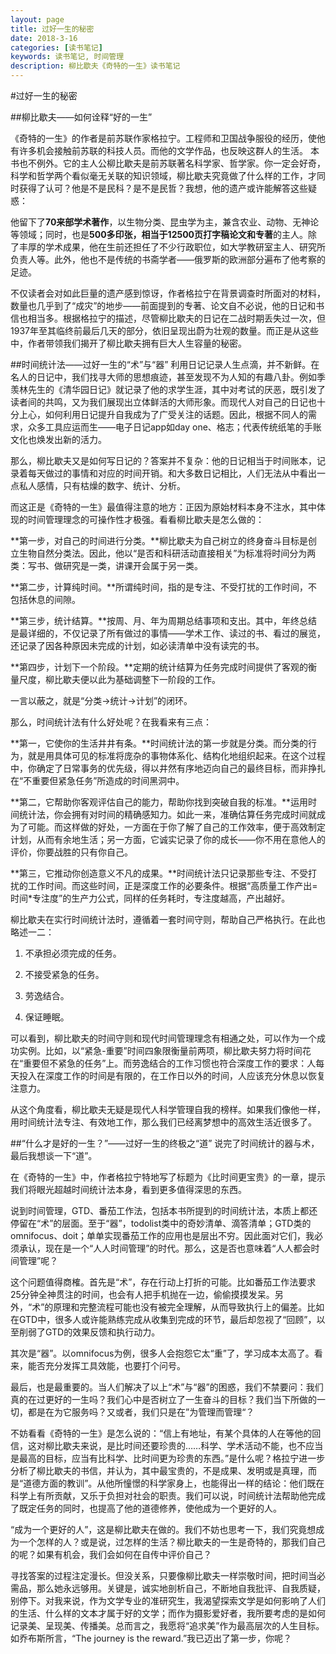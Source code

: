 ```yaml
---
layout: page
title: 过好一生的秘密
date: 2018-3-16
categories: [读书笔记]
keywords: 读书笔记, 时间管理
description: 柳比歇夫《奇特的一生》读书笔记
---
```


#过好一生的秘密

##柳比歇夫——如何诠释“好的一生”


《奇特的一生》的作者是前苏联作家格拉宁。工程师和卫国战争服役的经历，使他有许多机会接触前苏联的科技人员。而他的文学作品，也反映这群人的生活。
本书也不例外。它的主人公柳比歇夫是前苏联著名科学家、哲学家。你一定会好奇，科学和哲学两个看似毫无关联的知识领域，柳比歇夫究竟做了什么样的工作，才同时获得了认可？他是不是民科？是不是民哲？我想，他的遗产或许能解答这些疑惑：

他留下了**70来部学术著作**，以生物分类、昆虫学为主，兼含农业、动物、无神论等领域；同时，也是**500多印张，相当于12500页打字稿论文和专著**的主人。除了丰厚的学术成果，他在生前还担任了不少行政职位，如大学教研室主人、研究所负责人等。此外，他也不是传统的书斋学者——俄罗斯的欧洲部分遍布了他考察的足迹。

不仅读者会对如此巨量的遗产感到惊讶，作者格拉宁在背景调查时所面对的材料，数量也几乎到了“成灾”的地步——前面提到的专著、论文自不必说，他的日记和书信也相当多。根据格拉宁的描述，尽管柳比歇夫的日记在二战时期丢失过一次，但1937年至其临终前最后几天的部分，依旧呈现出蔚为壮观的数量。而正是从这些中，作者带领我们揭开了柳比歇夫拥有巨大人生容量的秘密。

##时间统计法——过好一生的“术”与“器”
利用日记记录人生点滴，并不新鲜。在名人的日记中，我们找寻大师的思想痕迹，甚至发现不为人知的有趣八卦。例如季羡林先生的《清华园日记》就记录了他的求学生涯，其中对考试的厌恶，既引发了读者间的共鸣，又为我们展现出立体鲜活的大师形象。而现代人对自己的日记也十分上心，如何利用日记提升自我成为了广受关注的话题。因此，根据不同人的需求，众多工具应运而生——电子日记app如day one、格志；代表传统纸笔的手账文化也焕发出新的活力。

那么，柳比歇夫又是如何写日记的？答案并不复杂：他的日记相当于时间账本，记录着每天做过的事情和对应的时间开销。和大多数日记相比，人们无法从中看出一点私人感情，只有枯燥的数字、统计、分析。

而这正是《奇特的一生》最值得注意的地方：正因为原始材料本身不注水，其中体现的时间管理理念的可操作性才极强。看看柳比歇夫是怎么做的：

**第一步，对自己的时间进行分类。**柳比歇夫为自己树立的终身奋斗目标是创立生物自然分类法。因此，他以“是否和科研活动直接相关”为标准将时间分为两类：写书、做研究是一类，讲课开会属于另一类。

**第二步，计算纯时间。**所谓纯时间，指的是专注、不受打扰的工作时间，不包括休息的间隙。

**第三步，统计结算。**按周、月、年为周期总结事项和支出。其中，年终总结是最详细的，不仅记录了所有做过的事情——学术工作、读过的书、看过的展览，还记录了因各种原因未完成的计划，如必读清单中没有读完的书。

**第四步，计划下一个阶段。**定期的统计结算为任务完成时间提供了客观的衡量尺度，柳比歇夫便以此为基础调整下一阶段的工作。

一言以蔽之，就是“分类→统计→计划”的闭环。



那么，时间统计法有什么好处呢？在我看来有三点：

**第一，它使你的生活井井有条。**时间统计法的第一步就是分类。而分类的行为，就是用具体可见的标准将庞杂的事物体系化、结构化地组织起来。在这个过程中，你确定了日常事务的优先级，得以井然有序地迈向自己的最终目标，而非挣扎在“不重要但紧急任务”所造成的时间黑洞中。

**第二，它帮助你客观评估自己的能力，帮助你找到突破自我的标准。**运用时间统计法，你会拥有对时间的精确感知力。如此一来，准确估算任务完成时间就成为了可能。而这样做的好处，一方面在于你了解了自己的工作效率，便于高效制定计划，从而有余地生活；另一方面，它诚实记录了你的成长——你不用在意他人的评价，你要战胜的只有你自己。

**第三，它推动你创造意义不凡的成果。**时间统计法只记录那些专注、不受打扰的工作时间。而这些时间，正是深度工作的必要条件。根据“高质量工作产出=时间*专注度”的生产力公式，同样的任务耗时，专注度越高，产出越好。


柳比歇夫在实行时间统计法时，遵循着一套时间守则，帮助自己严格执行。在此也略述一二：

1.  不承担必须完成的任务。

2.  不接受紧急的任务。

3.  劳逸结合。

4.  保证睡眠。

可以看到，柳比歇夫的时间守则和现代时间管理理念有相通之处，可以作为一个成功实例。比如，以“紧急-重要”时间四象限衡量前两项，柳比歇夫努力将时间花在“重要但不紧急的任务”上。而劳逸结合的工作习惯也符合深度工作的要求：人每天投入在深度工作的时间是有限的，在工作日以外的时间，人应该充分休息以恢复注意力。

从这个角度看，柳比歇夫无疑是现代人科学管理自我的榜样。如果我们像他一样，用时间统计法专注、有效地工作，那么我们已经离梦想中的高效生活近很多了。

##“什么才是好的一生？”——过好一生的终极之“道”
说完了时间统计的器与术，最后我想谈一下“道”。

在《奇特的一生》中，作者格拉宁特地写了标题为《比时间更宝贵》的一章，提示我们将眼光超越时间统计法本身，看到更多值得深思的东西。

说到时间管理，GTD、番茄工作法，包括本书所提到的时间统计法，本质上都还停留在“术”的层面。至于“器”，todolist类中的奇妙清单、滴答清单；GTD类的omnifocus、doit；单单实现番茄工作的应用也是层出不穷。因此面对它们，我必须承认，现在是一个“人人时间管理”的时代。那么，这是否也意味着“人人都会时间管理”呢？

这个问题值得商榷。首先是“术”，存在行动上打折的可能。比如番茄工作法要求25分钟全神贯注的时间，也会有人把手机抛在一边，偷偷摸摸发呆。另外，“术”的原理和完整流程可能也没有被完全理解，从而导致执行上的偏差。比如在GTD中，很多人或许能熟练完成从收集到完成的环节，最后却忽视了“回顾”，以至削弱了GTD的效果反馈和执行动力。

其次是“器”。以omnifocus为例，很多人会抱怨它太“重”了，学习成本太高了。看来，能否充分发挥工具效能，也要打个问号。

最后，也是最重要的。当人们解决了以上“术”与“器”的困惑，我们不禁要问：我们真的在过更好的一生吗？我们心中是否树立了一生奋斗的目标？我们当下所做的一切，都是在为它服务吗？又或者，我们只是在”为管理而管理“？

不妨看看《奇特的一生》是怎么说的：“信上有地址，有某个具体的人在等他的回信，这对柳比歇夫来说，是比时间还要珍贵的……科学、学术活动不能，也不应当是最高的目标，应当有比科学、比时间更为珍贵的东西。”是什么呢？格拉宁进一步分析了柳比歇夫的书信，并认为，其中最宝贵的，不是成果、发明或是真理，而是“道德方面的教训”。从他所憧憬的科学家身上，也能得出一样的结论：他们既在科学上有所贡献，又乐于负担对社会的职责。我们可以说，时间统计法帮助他完成了既定任务的同时，也提高了他的道德修养，使他成为一个更好的人。

“成为一个更好的人”，这是柳比歇夫在做的。我们不妨也思考一下，我们究竟想成为一个怎样的人？或是说，过怎样的生活？柳比歇夫的一生是奇特的，那我们自己的呢？如果有机会，我们会如何在自传中评价自己？

寻找答案的过程注定漫长。但没关系，只要像柳比歇夫一样崇敬时间，把时间当必需品，那么她永远够用。关键是，诚实地剖析自己，不断地自我批评、自我质疑，别停下。对我来说，作为文学专业的准研究生，我渴望探索文学是如何影响了人们的生活、什么样的文本才属于好的文学；而作为摄影爱好者，我所要考虑的是如何记录美、呈现美、传播美。总而言之，我愿将“追求美”作为最高层次的人生目标。如乔布斯所言，“The journey is the reward.”我已迈出了第一步，你呢？

